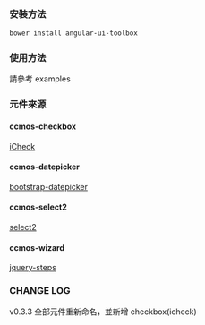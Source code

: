 ### 安裝方法
```sh
bower install angular-ui-toolbox
```

### 使用方法
請參考 examples

### 元件來源
#### ccmos-checkbox
[iCheck](https://github.com/fronteed/iCheck)
#### ccmos-datepicker
[bootstrap-datepicker](https://github.com/eternicode/bootstrap-datepicker)
#### ccmos-select2
[select2](https://github.com/select2/select2)
#### ccmos-wizard
[jquery-steps](https://github.com/rstaib/jquery-steps)

### CHANGE LOG
v0.3.3 全部元件重新命名，並新增 checkbox(icheck)
